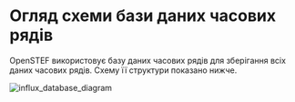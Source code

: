 # Огляд схеми бази даних часових рядів

OpenSTEF використовує базу даних часових рядів для зберігання всіх даних
часових рядів. Схему її структури показано нижче.

![influx_database_diagram](https://github.com/joyshmitz/openstef/raw/dev/ostef-doc-ua/docs/_static/influx_database_diagram.png)
